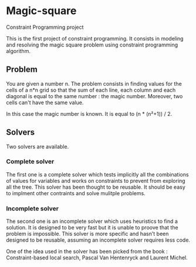 # Magic-square
Constraint Programming project

This is the first project of constraint programming.
It consists in modeling and resolving the magic square problem using constraint programming algorithm.

## Problem

You are given a number n. The problem consists in finding values for the cells of a n*n grid so that the sum of each line, each column and each diagonal is equal to the same number : the magic number. Moreover, two cells can't have the same value.

In this case the magic number is known. It is equal to (n * (n²+1)) / 2.

## Solvers

Two solvers are available.

### Complete solver

The first one is a complete solver which tests implicitly all the combinations of values for variables and works on constraints to prevent from exploring all the tree.
This solver has been thought to be reusable. It should be easy to implment other contraints and solve mulitple problems.

### Incomplete solver

The second one is an incomplete solver which uses heuristics to find a solution. It is designed to be very fast but it is unable to proove that the problem is impossible.
This solver is more specific and hasn't been designed to be reusable, assuming an incomplete solver requires less code.

One of the idea used in the solver has been picked from the book : Constraint-based local search, Pascal Van Hentenryck and Laurent Michel.
